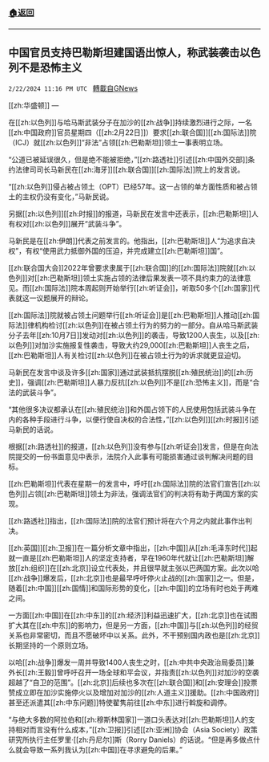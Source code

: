 ###  [:house:返回](README.md)
---


## 中国官员支持巴勒斯坦建国语出惊人，称武装袭击以色列不是恐怖主义
`2/22/2024 11:16 PM UTC ` [轉載自GNews](https://gnews.org/articles/2332967)

[[zh:华盛顿]] — 

在[[zh:以色列]]与哈马斯武装分子在加沙的[[zh:战争]]持续激烈进行之际，一名[[zh:中国政府]]官员星期四（[[zh:2月22日]]）要求[[zh:联合国]][[zh:国际法]]院（ICJ）就[[zh:以色列]]“非法”占领[[zh:巴勒斯坦]]领土一事表明立场。

“公道已被延误很久，但是绝不能被拒绝，”[[zh:路透社]]引述[[zh:中国外交部]]条约法律司司长马新民在[[zh:海牙]][[zh:联合国]][[zh:国际法]]院上的发言说。

“[[zh:以色列]]侵占被占领土（OPT）已经57年。这一占领的单方面性质和被占领土的主权仍没有变化，”马新民说。

另据[[zh:以色列]][[zh:时报]]的报道，马新民在发言中还表示，[[zh:巴勒斯坦]]人有权对[[zh:以色列]]展开“武装斗争”。

马新民是在[[zh:伊朗]]代表之前发言的。他指出，[[zh:巴勒斯坦]]人“为追求自决权”，有权“使用武力抵御外国的压迫，并完成建立[[zh:巴勒斯坦]]国”。

[[zh:联合国大会]]2022年曾要求隶属于[[zh:联合国]]的[[zh:国际法]]院就[[zh:以色列]]对[[zh:巴勒斯坦]]领土实施占领的法律后果发表一项不具约束力的法律意见。而[[zh:国际法]]院本周起则开始举行[[zh:听证会]]，听取50多个[[zh:国家]]代表就这一议题展开的辩论。

[[zh:国际法]]院就被占领土问题举行[[zh:听证会]]是[[zh:巴勒斯坦]]人推动[[zh:国际法]]律机构检讨[[zh:以色列]]在被占领土行为的努力的一部分。自从哈马斯武装分子去年[[zh:10月7日]]发动对[[zh:以色列]]的袭击，导致1200人丧生，以及[[zh:以色列]]对加沙实施报复性袭击，导致大约29,000[[zh:巴勒斯坦]]人丧生之后，[[zh:巴勒斯坦]]人有关检讨[[zh:以色列]]在被占领土行为的诉求就更显迫切。

马新民在发言中谈及许多[[zh:国家]]通过武装抵抗摆脱[[zh:殖民统治]]的[[zh:历史]]，强调[[zh:巴勒斯坦]]人暴力反抗[[zh:以色列]]不是[[zh:恐怖主义]]，而是“合法的武装斗争”。

“其他很多决议都承认在[[zh:殖民统治]]和外国占领下的人民使用包括武装斗争在内的各种手段进行斗争，以便行使自决权的合法性，”[[zh:以色列]][[zh:时报]]引述马新民的话说。

根据[[zh:路透社]]的报道，[[zh:以色列]]没有参与[[zh:听证会]]发言，但是在向法院提交的一份书面意见中表示，法院介入此事有可能损害通过谈判解决问题的目标。

[[zh:巴勒斯坦]]代表在星期一的发言中，呼吁[[zh:国际法]]院的法官们宣告[[zh:以色列]]占领[[zh:巴勒斯坦]]领土为非法，强调法官们的判决将有助于两国方案的实现。

[[zh:路透社]]指出，[[zh:国际法]]院的法官们预计将在六个月之内就此事作出判决。

[[zh:英国]][[zh:卫报]]在一篇分析文章中指出，[[zh:中国]]从[[zh:毛泽东时代]]起就一直是[[zh:巴勒斯坦]]人的坚定支持者，早在1960年代就让[[zh:巴勒斯坦]]解放[[zh:组织]]在[[zh:北京]]设立代表处，并且很早就主张以巴两国方案。此次以哈[[zh:战争]]爆发后，[[zh:北京]]也是最早呼吁停火止战的[[zh:国家]]之一。但是，随着[[zh:中国]][[zh:国情]]和国际形势的变化，[[zh:中国]]的立场有时也处于两难之间。

一方面[[zh:中国]]在[[zh:中东]]的[[zh:经济]]利益迅速扩大，[[zh:北京]]也在试图扩大其在[[zh:中东]]的影响力，但是另一方面，[[zh:中国]]与[[zh:以色列]]的经贸关系也非常密切，而且不愿破坏中以关系。此外，不干预别国内政也是[[zh:北京]]长期坚持的一个原则立场。

以哈[[zh:战争]]爆发一周并导致1400人丧生之时，[[zh:中共中央政治局委员]]兼外长[[zh:王毅]]曾呼吁召开一场全球和平会议，并指责[[zh:以色列]]对加沙的空袭超越了“自卫的范围”。[[zh:北京]]后续也多次在[[zh:联合国]]和[[zh:安理会]]投票赞成立即在加沙实施停火以及增加对加沙的[[zh:人道主义]]援助。[[zh:中国政府]]甚至还派遣其[[zh:中东问题]]特使翟隽前往[[zh:中东]]进行斡旋和调停。

“与绝大多数的阿拉伯和[[zh:穆斯林国家]]一道口头表达对[[zh:巴勒斯坦]]人的支持相对而言没有什么成本，”[[zh:卫报]]引述[[zh:亚洲]]协会（Asia Society）政策研究所执行主任罗里·[[zh:丹尼尔]]斯（Rorry Daniels）的话说。“但是再多做点什么就会导致一系列我认为[[zh:中国]]在寻求避免的后果。”
